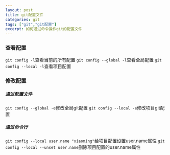 ```yaml
---
layout: post
title: git配置文件
categories: git
tags: ["git","git配置"]
excerpt: 如何通过命令操作git的配置文件
---
```


### 查看配置

`git config -l`查看当前的所有配置
`git config --global -l`查看全局配置
`git config --local -l`查看项目配置

### 修改配置
##### 通过配置文件
`git config --global -e`修改全局git配置
`git config --local -e`修改项目git配置

##### 通过命令行
`git config --local user.name "xiaoming"`给项目配置设置user.name属性
`git config --local --unset user.name`删除项目配置的user.name属性




